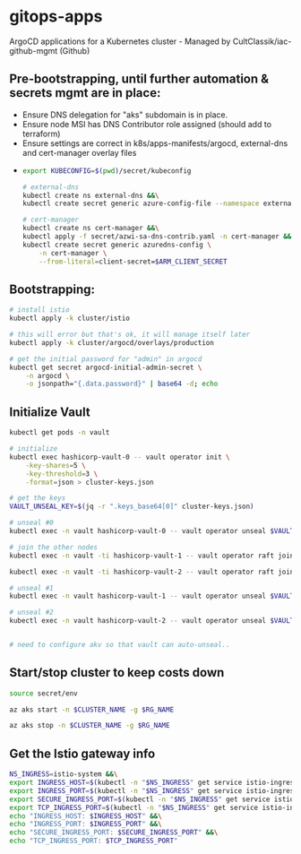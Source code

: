 # gitops-apps
ArgoCD applications for a Kubernetes cluster - Managed by CultClassik/iac-github-mgmt (Github)

## Pre-bootstrapping, until further automation & secrets mgmt are in place:
* Ensure DNS delegation for "aks" subdomain is in place.
* Ensure node MSI has DNS Contributor role assigned (should add to terraform)
* Ensure settings are correct in k8s/apps-manifests/argocd, external-dns and cert-manager overlay files
* 
    ```bash
    export KUBECONFIG=$(pwd)/secret/kubeconfig

    # external-dns
    kubectl create ns external-dns &&\
    kubectl create secret generic azure-config-file --namespace external-dns --from-file ./secret/azure.json

    # cert-manager
    kubectl create ns cert-manager &&\
    kubectl apply -f secret/azwi-sa-dns-contrib.yaml -n cert-manager &&\
    kubectl create secret generic azuredns-config \
        -n cert-manager \
        --from-literal=client-secret=$ARM_CLIENT_SECRET
    ```

## Bootstrapping:
```bash
# install istio
kubectl apply -k cluster/istio

# this will error but that's ok, it will manage itself later
kubectl apply -k cluster/argocd/overlays/production

# get the initial password for "admin" in argocd
kubectl get secret argocd-initial-admin-secret \
    -n argocd \
    -o jsonpath="{.data.password}" | base64 -d; echo
```

## Initialize Vault
```bash
kubectl get pods -n vault

# initialize
kubectl exec hashicorp-vault-0 -- vault operator init \
    -key-shares=5 \
    -key-threshold=3 \
    -format=json > cluster-keys.json

# get the keys
VAULT_UNSEAL_KEY=$(jq -r ".keys_base64[0]" cluster-keys.json)

# unseal #0
kubectl exec -n vault hashicorp-vault-0 -- vault operator unseal $VAULT_UNSEAL_KEY

# join the other nodes
kubectl exec -n vault -ti hashicorp-vault-1 -- vault operator raft join http://hashicorp-vault-0.vault-internal:8200

kubectl exec -n vault -ti hashicorp-vault-2 -- vault operator raft join http://hashicorp-vault-0.vault-internal:8200

# unseal #1
kubectl exec -n vault hashicorp-vault-1 -- vault operator unseal $VAULT_UNSEAL_KEY

# unseal #2
kubectl exec -n vault hashicorp-vault-2 -- vault operator unseal $VAULT_UNSEAL_KEY


# need to configure akv so that vault can auto-unseal..
```

## Start/stop cluster to keep costs down
```bash
source secret/env

az aks start -n $CLUSTER_NAME -g $RG_NAME

az aks stop -n $CLUSTER_NAME -g $RG_NAME
```

## Get the Istio gateway info
```bash
NS_INGRESS=istio-system &&\
export INGRESS_HOST=$(kubectl -n "$NS_INGRESS" get service istio-ingressgateway -o jsonpath='{.status.loadBalancer.ingress[0].ip}') &&\
export INGRESS_PORT=$(kubectl -n "$NS_INGRESS" get service istio-ingressgateway -o jsonpath='{.spec.ports[?(@.name=="http2")].port}') &&\
export SECURE_INGRESS_PORT=$(kubectl -n "$NS_INGRESS" get service istio-ingressgateway -o jsonpath='{.spec.ports[?(@.name=="https")].port}') &&\
export TCP_INGRESS_PORT=$(kubectl -n "$NS_INGRESS" get service istio-ingressgateway -o jsonpath='{.spec.ports[?(@.name=="tcp")].port}') &&\
echo "INGRESS_HOST: $INGRESS_HOST" &&\
echo "INGRESS_PORT: $INGRESS_PORT" &&\
echo "SECURE_INGRESS_PORT: $SECURE_INGRESS_PORT" &&\
echo "TCP_INGRESS_PORT: $TCP_INGRESS_PORT"
```
